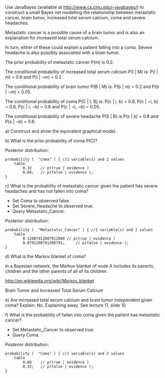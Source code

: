 Use JavaBayes (available at http://www.cs.cmu.edu/~javabayes/) to construct a small Bayes net modelling the relationship between metastatic cancer, brain tumor, increased total serum calcium, coma and severe headaches. 

Metastatic cancer is a possible cause of a brain tumor and is also an explanation for increased total serum calcium. 

In turn, either of these could explain a patient falling into a coma. Severe headache is also possibly associated with a brain tumor. 

The prior probability of metastatic cancer P(m) is 0.2. 

The conditional probability of increased total serum calcium P(I | M) is: P(i | m) = 0.8 and P(i | ¬m) = 0.2. 

The conditional probability of brain tumor P(B | M) is: P(b | m) = 0.2 and P(b | ¬m) = 0.05. 

The conditional probability of coma P(C | I, B) is: P(c | i, b) = 0.8, P(c | ¬i, b) = 0.8, P(c | i, ¬b) = 0.8 and P(c | ¬i, ¬b) = 0.05. 

The conditional probability of severe headache P(S | B) is P(s | b) = 0.8 and P(s | ¬b) = 0.6.

a) Construct and show the equivalent graphical model.

b) What is the prior probability of coma P(C)?

Posterior distribution:
	
	probability (  "Coma" ) { //1 variable(s) and 2 values
		table 
			0.32	// p(true | evidence )
			0.68; 	// p(false | evidence );
	}


c) What is the probability of metastatic cancer given the patient has severe headaches and has not fallen into coma? 

  - Set Coma to observed false.
  - Set Severe_Headache to observed true.
  - Query Metastatic_Cancer.

Posterior distribution:
	
	probability (  "Metastatic_Cancer" ) { //1 variable(s) and 2 values
		table 
			0.12087912087912088	// p(true | evidence )
			0.8791208791208791; 	// p(false | evidence );
	}


d) What is the Markov blanket of coma? 

In a Bayesian network, the Markov blanket of node A includes its parents, children and the other parents of all of its children.

http://en.wikipedia.org/wiki/Markov_blanket

Brain Tumor and Increased Total Serum Calcium

e) Are increased total serum calcium and brain tumor independent given coma? Explain. 
No. Explaining away. See lecture 11, slide 10

f) What is the probability of fallen into coma given the patient has metastatic cancer? 

  - Set Metastatic_Cancer to observed true.
  - Query Coma.

Posterior distribution:

	probability (  "Coma" ) { //1 variable(s) and 2 values
		table 
			0.68	// p(true | evidence )
			0.32; 	// p(false | evidence );
	}
